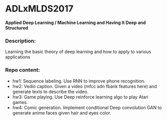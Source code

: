 # ADLxMLDS2017
**Applied Deep Learning / Machine Learning and Having It Deep and Structured**
### Description:
Learning the basic theory of deep learning and how to apply to various applications

### Repo content:
* hw1: Sequence labeling. Use RNN to improve phone recognition.
* hw2: Vedio caption. Given a video (mfcc adn fbank features here) and generate texts to describe the video.
* hw3: Game playing. Use Deep reinforce learning algo to play Atari games.
* hw4: Comic generation. Implement conditional Deep convolution GAN to generate anime faces given hair and eyes color.

